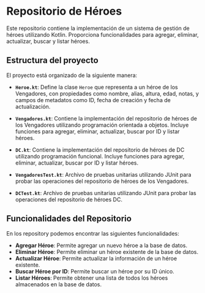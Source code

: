 # Repositorio de Héroes

Este repositorio contiene la implementación de un sistema de gestión de héroes utilizando Kotlin. Proporciona funcionalidades para agregar, eliminar, actualizar, buscar y listar héroes.

## Estructura del proyecto

El proyecto está organizado de la siguiente manera:

- **`Heroe.kt`**: Define la clase `Heroe` que representa a un héroe de los Vengadores, con propiedades como nombre, alias, altura, edad, notas, y campos de metadatos como ID, fecha de creación y fecha de actualización.

- **`Vengadores.kt`**: Contiene la implementación del repositorio de héroes de los Vengadores utilizando programación orientada a objetos. Incluye funciones para agregar, eliminar, actualizar, buscar por ID y listar héroes.

- **`DC.kt`**: Contiene la implementación del repositorio de héroes de DC utilizando programación funcional. Incluye funciones para agregar, eliminar, actualizar, buscar por ID y listar héroes.

- **`VengadoresTest.kt`**: Archivo de pruebas unitarias utilizando JUnit para probar las operaciones del repositorio de héroes de los Vengadores.

- **`DCTest.kt`**: Archivo de pruebas unitarias utilizando JUnit para probar las operaciones del repositorio de héroes DC.

## Funcionalidades del Repositorio

En los repository podemos encontrar las siguientes funcionalidades:

- **Agregar Héroe**: Permite agregar un nuevo héroe a la base de datos.
- **Eliminar Héroe**: Permite eliminar un héroe existente de la base de datos.
- **Actualizar Héroe**: Permite actualizar la información de un héroe existente.
- **Buscar Héroe por ID**: Permite buscar un héroe por su ID único.
- **Listar Héroes**: Permite obtener una lista de todos los héroes almacenados en la base de datos.
